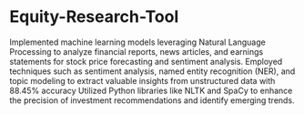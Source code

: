# Equity-Research-Tool
Implemented machine learning models leveraging Natural Language Processing to analyze financial reports, news articles, and earnings statements for stock price forecasting and sentiment analysis.
Employed techniques such as sentiment analysis, named entity recognition (NER), and topic modeling to extract valuable insights from unstructured data with 88.45% accuracy
Utilized Python libraries like NLTK and SpaCy to enhance the precision of investment recommendations and identify emerging trends.
